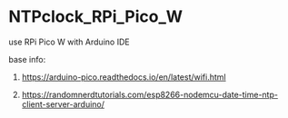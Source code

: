 # NTPclock_RPi_Pico_W
use RPi Pico W with Arduino IDE

base info:

1) https://arduino-pico.readthedocs.io/en/latest/wifi.html

2) https://randomnerdtutorials.com/esp8266-nodemcu-date-time-ntp-client-server-arduino/
